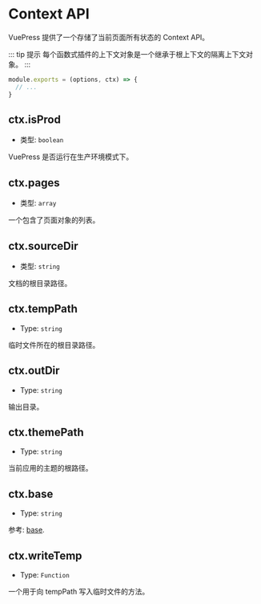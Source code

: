 # Context API

VuePress 提供了一个存储了当前页面所有状态的 Context API。

::: tip 提示
每个函数式插件的上下文对象是一个继承于根上下文的隔离上下文对象。
:::

```js
module.exports = (options, ctx) => {
  // ...
}
```

## ctx.isProd

- 类型: `boolean`

VuePress 是否运行在生产环境模式下。

## ctx.pages

- 类型: `array`

一个包含了页面对象的列表。

## ctx.sourceDir

- 类型: `string`

文档的根目录路径。

## ctx.tempPath

- Type: `string`

临时文件所在的根目录路径。

## ctx.outDir

- Type: `string`

输出目录。

## ctx.themePath

- Type: `string`

当前应用的主题的根路径。

## ctx.base

- Type: `string`

参考: [base](../config/README.md#base).

## ctx.writeTemp

- Type: `Function`

一个用于向 tempPath 写入临时文件的方法。
